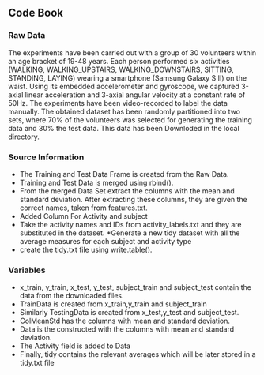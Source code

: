 ## Code Book
### Raw Data
The experiments have been carried out with a group of 30 volunteers within an age bracket of 19-48 years. Each person performed six activities (WALKING, WALKING_UPSTAIRS, WALKING_DOWNSTAIRS, SITTING, STANDING, LAYING) wearing a smartphone (Samsung Galaxy S II) on the waist. Using its embedded accelerometer and gyroscope, we captured 3-axial linear acceleration and 3-axial angular velocity at a constant rate of 50Hz. The experiments have been video-recorded to label the data manually. The obtained dataset has been randomly partitioned into two sets, where 70% of the volunteers was selected for generating the training data and 30% the test data. This data has been Downloded in the local directory.
### Source Information
* The Training and Test Data Frame is created from the Raw Data.
* Training and Test Data is merged using rbind().
* From the merged Data Set extract the columns with the mean and standard deviation. After extracting these columns, they are given the correct names, taken from features.txt.
* Added Column For Activity and subject
* Take the activity names and IDs from activity_labels.txt and they are substituted in the dataset.
*Generate a new tidy dataset with all the average measures for each subject and activity type
* create the tidy.txt file using write.table().
### Variables
* x_train, y_train, x_test, y_test, subject_train and subject_test contain the data from the downloaded files.
* TrainData is created from x_train,y_train and subject_train
* Similarly TestingData is created from x_test,y_test and subject_test.
* ColMeanStd has the columns with mean and standard deviation.
* Data is the constructed with the columns with mean and standard deviation.
* The Activity field is added to Data
* Finally, tidy contains the relevant averages which will be later stored in a tidy.txt file
